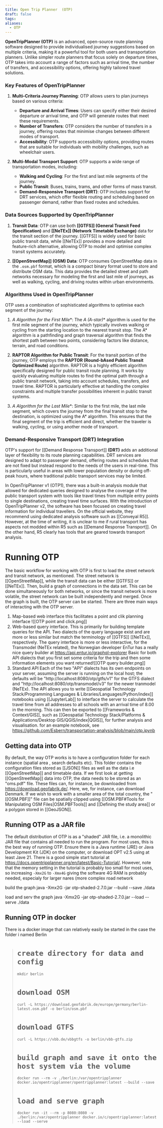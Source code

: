```yaml
---
title: Open Trip Planner  (OTP)
draft: false
tags: 
aliases:
  - OTP
---
```

**OpenTripPlanner (OTP)** is an advanced, open-source route planning software designed to provide individualised journey suggestions based on multiple criteria, making it a powerful tool for both users and transportation planners. Unlike simpler route planners that focus solely on departure times, OTP takes into account a range of factors such as arrival time, the number of transfers, and accessibility options, offering highly tailored travel solutions.

### **Key Features of OpenTripPlanner**

1. **Multi-Criteria Journey Planning**:
   OTP allows users to plan journeys based on various criteria:
   - **Departure and Arrival Times**: Users can specify either their desired departure or arrival time, and OTP will generate routes that meet these requirements.
   - **Number of Transfers**: OTP considers the number of transfers in a journey, offering routes that minimise changes between different modes of transport.
   - **Accessibility**: OTP supports accessibility options, providing routes that are suitable for individuals with mobility challenges, such as wheelchair users.

2. **Multi-Modal Transport Support**:
   OTP supports a wide range of transportation modes, including:
   - **Walking and Cycling**: For the first and last mile segments of the journey.
   - **Public Transit**: Buses, trains, trams, and other forms of mass transit.
   - **Demand-Responsive Transport (DRT)**: OTP includes support for DRT services, which offer flexible routing and scheduling based on passenger demand, rather than fixed routes and schedules.

### **Data Sources Supported by OpenTripPlanner**

1. **Transit Data**:
   OTP can use both **[[GTFS]] (General Transit Feed Specification)** and **[[NeTEx]] (Network Timetable Exchange)** data for the transit section of the journey. [[GTFS]] is widely used for basic public transit data, while [[NeTEx]] provides a more detailed and feature-rich alternative, allowing OTP to model and optimise complex transit systems accurately.

2. **[[OpenStreetMap]] (OSM) Data**:
   OTP consumes OpenStreetMap data in the `.osm.pbf` format, which is a compact binary format used to store and distribute OSM data. This data provides the detailed street and path networks necessary for modeling the first and last mile of journeys, as well as walking, cycling, and driving routes within urban environments.

### **Algorithms Used in OpenTripPlanner**

OTP uses a combination of sophisticated algorithms to optimise each segment of the journey:

1. **A* Algorithm for the First Mile**:
   The **A* (A-star)** algorithm is used for the first mile segment of the journey, which typically involves walking or cycling from the starting location to the nearest transit stop. The A* algorithm is a pathfinding and graph traversal algorithm that finds the shortest path between two points, considering factors like distance, terrain, and road conditions.

2. **RAPTOR Algorithm for Public Transit**:
   For the transit portion of the journey, OTP employs the **RAPTOR (Round-bAsed Public Transit Optimized Route)** algorithm. RAPTOR is a highly efficient algorithm specifically designed for public transit route planning. It works by quickly evaluating multiple routes to find the optimal path through a public transit network, taking into account schedules, transfers, and travel time. RAPTOR is particularly effective at handling the complex constraints and multiple transfer possibilities inherent in public transit systems.

3. **A* Algorithm for the Last Mile**:
   Similar to the first mile, the last mile segment, which covers the journey from the final transit stop to the destination, is optimized using the A* algorithm. This ensures that the final segment of the trip is efficient and direct, whether the traveler is walking, cycling, or using another mode of transport.

### **Demand-Responsive Transport (DRT) Integration**

OTP's support for [[Demand Response Transport]] **(DRT)** adds an additional layer of flexibility to its route planning capabilities. DRT services are designed to adapt to passenger demand, offering routes and schedules that are not fixed but instead respond to the needs of the users in real-time. This is particularly useful in areas with lower population density or during off-peak hours, where traditional public transport services may be limited.

 In OpenTripPlanner v1 (OTP1), there was a built-in analysis module that allowed for dedicated queries designed to analyse the coverage of the public transport system with tools like travel times from multiple entry points to single destinations, creating travel time surfaces.
With the introduction of OpenTripPlanner v2, the software has been focused on creating travel information for individual travellers. On the official website, they recommend using dedicated analysis software such as [[Conveyal R5]]. However, at the time of writing, it is unclear to me if rural transport has aspects not modded within R5 such as [[Demand Response Transport]]. On the other hand, R5 clearly has tools that are geared towards transport analysis.
# Running OTP
The basic workflow for working with OTP is first to load the street network and transit network, as mentioned. The street network is [[OpenStreetMap]], while the transit data can be either [[GTFS]] or [[NeTEx]]. Then, build a graph of connections in the data set. This can be done simultaneously for both networks, or since the transit network is more volatile, the street network can be built independently and merged.
Once the graph is built, the OTP server can be started. There are three main ways of interacting with the OTP server.  
1. Map-based web interface this facilitates a point and clik planning interface ![[OTP point and click.png]]
2. Web-based query interface. This is primarily for building template queries for the API.  Two dialects of the query language exist and are more or less similar but match the terminology of [[GTFS]] [[NeTEx]], respectively. The query interface is more or less interactive,  for the Transmodel (NeTEx related), the Norwegian developer EnTur has a really nice query builder at https://api.entur.io/graphql-explorer Basic for both API dialects that you first set some criteria for the trip and then some information elements you want returned![[OTP query builder.png]]
3. Standard API
   Each of the two "API" dialects has its own endpoints on your server, assuming the server is running on the local host; the defaults will be "http://localhost:8080/otp/gtfs/v1" for the GTFS dialect and  "http://localhost:8080/otp/transmodel/v3" for the newer tranmodel (NeTEx). The API allows you to write [[Geospatial Technology Stack/Programming Languages & Libraries/Languages/Python/index]] notebooks using [[JupyterLab]] to interface the server to calculate the travel time from all addresses to all schools with an arrival time of 8.00 in the morning. This can then be exported to [[Frameworks & Context/GIS]], such as [[Geospatial Technology Stack/Platforms & Applications/Desktop GIS/QGIS/index|QGIS]], for further analysis and visualisation. for an example notebook, see https://github.com/Esbern/transportation-analysis/blob/main/otp.ipynb
    
## Getting data into OTP
By default, the way OTP works is to have a configuration folder for each instance (spatial area , search defaults etc). This folder contains the configuration files stored as [[JSON]]  files as well as the data i.e [[OpenStreetMap]] and timetable data.
If we first look at getting [[OpenStreetMap]] data into OTP, the data needs to be stored as an "oms.pdf" file. These files can, for instance, be downloaded from https://download.geofabrik.de/. Here, we, for instance, can download Denmark. If we wish to work with a smaller area of the total country,  the "[[OSM.PBF]]" file can be spatially clipped using [[OSM.PBF#Tools for Manipulating OSM Files|OSM.PBFTools]] and [[Defining the study area]] or a polygon stored in [[GeoJSON]]. 

## Running OTP as a JAR file
The default distribution of OTP is as a "shaded" JAR file, i.e. a monolithic JAR file that contains all needed to run the program. For most uses, this is the best way of running OTP.  Ensure there is a Java runtime (JRE) or Java Development Kit (JDK) on the computer, or download  OPT v2.5 using at least Jave 21. There is a good simple start tutorial at https://docs.opentripplanner.org/en/latest/Basic-Tutorial/. However, note that the memory setting in the tutorial is probably too small for most uses, so increasing `-Xmx2G` to `-Xmx4G` giving the software 4G RAM is probably needed, especialy for larger nares (more complex road network

build the graph
java -Xmx2G -jar otp-shaded-2.7.0.jar --build --save ./data

load and serv the graph
java -Xmx2G -jar otp-shaded-2.7.0.jar --load --serve ./data

## Running OTP in docker
There is a docker image that can relatively easily be started in the case the folder i named Berlin 
> # `create directory for data and config`
> `mkdir berlin`
> # `download OSM`
> `curl -L https://download.geofabrik.de/europe/germany/berlin-latest.osm.pbf -o berlin/osm.pbf`  
> # `download GTFS`
> `curl -L https://vbb.de/vbbgtfs -o berlin/vbb-gtfs.zip`
> # `build graph and save it onto the host system via the volume`
> `docker run --rm -v ./berlin:/var/opentripplanner docker.io/opentripplanner/opentripplanner:latest --build --save`
> # `load and serve graph`
> `docker run -it --rm -p 8080:8080 -v ./berlin:/var/opentripplanner docker.io/c/opentripplanner:latest --load --serve`


